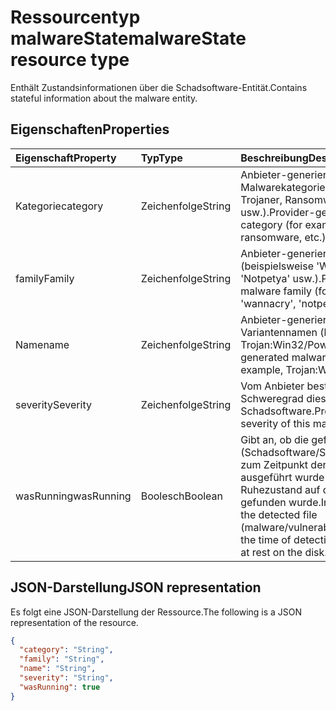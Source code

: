 # <a name="malwarestate-resource-type"></a><span data-ttu-id="c9d69-101">Ressourcentyp malwareState</span><span class="sxs-lookup"><span data-stu-id="c9d69-101">malwareState resource type</span></span>

<span data-ttu-id="c9d69-102">Enthält Zustandsinformationen über die Schadsoftware-Entität.</span><span class="sxs-lookup"><span data-stu-id="c9d69-102">Contains stateful information about the malware entity.</span></span>

## <a name="properties"></a><span data-ttu-id="c9d69-103">Eigenschaften</span><span class="sxs-lookup"><span data-stu-id="c9d69-103">Properties</span></span>

| <span data-ttu-id="c9d69-104">Eigenschaft</span><span class="sxs-lookup"><span data-stu-id="c9d69-104">Property</span></span>   | <span data-ttu-id="c9d69-105">Typ</span><span class="sxs-lookup"><span data-stu-id="c9d69-105">Type</span></span>|<span data-ttu-id="c9d69-106">Beschreibung</span><span class="sxs-lookup"><span data-stu-id="c9d69-106">Description</span></span>|
|:---------------|:--------|:----------|
|<span data-ttu-id="c9d69-107">Kategorie</span><span class="sxs-lookup"><span data-stu-id="c9d69-107">category</span></span>|<span data-ttu-id="c9d69-108">Zeichenfolge</span><span class="sxs-lookup"><span data-stu-id="c9d69-108">String</span></span>|<span data-ttu-id="c9d69-109">Anbieter-generierte Malwarekategorie (beispielsweise Trojaner, Ransomware usw.).</span><span class="sxs-lookup"><span data-stu-id="c9d69-109">Provider-generated malware category (for example, trojan, ransomware, etc.).</span></span>|
|<span data-ttu-id="c9d69-110">family</span><span class="sxs-lookup"><span data-stu-id="c9d69-110">Family</span></span>|<span data-ttu-id="c9d69-111">Zeichenfolge</span><span class="sxs-lookup"><span data-stu-id="c9d69-111">String</span></span>|<span data-ttu-id="c9d69-112">Anbieter-generierte Malware-Familie (beispielsweise 'Wannacry', 'Notpetya' usw.).</span><span class="sxs-lookup"><span data-stu-id="c9d69-112">Provider-generated malware family (for example, 'wannacry', 'notpetya', etc.).</span></span>|
|<span data-ttu-id="c9d69-113">Name</span><span class="sxs-lookup"><span data-stu-id="c9d69-113">name</span></span>|<span data-ttu-id="c9d69-114">Zeichenfolge</span><span class="sxs-lookup"><span data-stu-id="c9d69-114">String</span></span>|<span data-ttu-id="c9d69-115">Anbieter-generierte Malware-Variantennamen (beispielsweise Trojan:Win32/Powessere.H).</span><span class="sxs-lookup"><span data-stu-id="c9d69-115">Provider-generated malware variant name (for example, Trojan:Win32/Powessere.H).</span></span>|
|<span data-ttu-id="c9d69-116">severity</span><span class="sxs-lookup"><span data-stu-id="c9d69-116">Severity</span></span>|<span data-ttu-id="c9d69-117">Zeichenfolge</span><span class="sxs-lookup"><span data-stu-id="c9d69-117">String</span></span>|<span data-ttu-id="c9d69-118">Vom Anbieter bestimmter Schweregrad dieser Schadsoftware.</span><span class="sxs-lookup"><span data-stu-id="c9d69-118">Provider-determined severity of this malware.</span></span>|
|<span data-ttu-id="c9d69-119">wasRunning</span><span class="sxs-lookup"><span data-stu-id="c9d69-119">wasRunning</span></span>|<span data-ttu-id="c9d69-120">Boolesch</span><span class="sxs-lookup"><span data-stu-id="c9d69-120">Boolean</span></span>|<span data-ttu-id="c9d69-121">Gibt an, ob die gefundene Datei (Schadsoftware/Sicherheitsrisiko) zum Zeitpunkt der Erkennung ausgeführt wurde oder im Ruhezustand auf dem Datenträger gefunden wurde.</span><span class="sxs-lookup"><span data-stu-id="c9d69-121">Indicates whether the detected file (malware/vulnerability) was running at the time of detection or was detected at rest on the disk.</span></span>|

## <a name="json-representation"></a><span data-ttu-id="c9d69-122">JSON-Darstellung</span><span class="sxs-lookup"><span data-stu-id="c9d69-122">JSON representation</span></span>

<span data-ttu-id="c9d69-123">Es folgt eine JSON-Darstellung der Ressource.</span><span class="sxs-lookup"><span data-stu-id="c9d69-123">The following is a JSON representation of the resource.</span></span>

<!-- {
  "blockType": "resource",
  "optionalProperties": [

  ],
  "@odata.type": "microsoft.graph.malwareState"
}-->

```json
{
  "category": "String",
  "family": "String",
  "name": "String",
  "severity": "String",
  "wasRunning": true
}

```

<!-- uuid: 8fcb5dbc-d5aa-4681-8e31-b001d5168d79
2015-10-25 14:57:30 UTC -->
<!-- {
  "type": "#page.annotation",
  "description": "malwareState resource",
  "keywords": "",
  "section": "documentation",
  "tocPath": ""
}-->